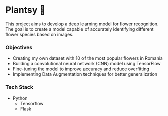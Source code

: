 # Plantsy 🌿
This project aims to develop a deep learning model for flower recognition. The goal is to create a model capable of accurately identifying different flower species based on images.

### Objectives
- Creating my own dataset with 10 of the most popular flowers in Romania
- Building a convolutional neural network (CNN) model using TensorFlow
- Fine-tuning the model to improve accuracy and reduce overfitting
- Implementing Data Augmentation techniques for better generalization

### Tech Stack
- Python
  - Tensorflow
  - Flask
